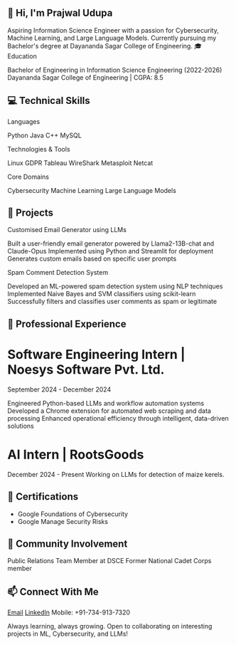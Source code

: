 ## 👋 Hi, I'm Prajwal Udupa
Aspiring Information Science Engineer with a passion for Cybersecurity, Machine Learning, and Large Language Models. Currently pursuing my Bachelor's degree at Dayananda Sagar College of Engineering.
🎓 Education

Bachelor of Engineering in Information Science Engineering (2022-2026)
Dayananda Sagar College of Engineering | CGPA: 8.5

## 💻 Technical Skills
Languages

Python
Java
C++
MySQL

Technologies & Tools

Linux
GDPR
Tableau
WireShark
Metasploit
Netcat

Core Domains

Cybersecurity
Machine Learning
Large Language Models

## 🚀 Projects
Customised Email Generator using LLMs

Built a user-friendly email generator powered by Llama2-13B-chat and Claude-Opus
Implemented using Python and Streamlit for deployment
Generates custom emails based on specific user prompts

Spam Comment Detection System

Developed an ML-powered spam detection system using NLP techniques
Implemented Naive Bayes and SVM classifiers using scikit-learn
Successfully filters and classifies user comments as spam or legitimate

## 🏢 Professional Experience
# Software Engineering Intern | Noesys Software Pvt. Ltd.
September 2024 - December 2024

Engineered Python-based LLMs and workflow automation systems
Developed a Chrome extension for automated web scraping and data processing
Enhanced operational efficiency through intelligent, data-driven solutions

# AI Intern | RootsGoods 
December 2024 - Present 
Working on LLMs for detection of maize kerels.

## 📜 Certifications

- Google Foundations of Cybersecurity
- Google Manage Security Risks

## 🌟 Community Involvement

Public Relations Team Member at DSCE
Former National Cadet Corps member

## 📫 Connect With Me

[Email](uprajwal05@gmail.com)
[LinkedIn](www.linkedin.com/in/prajwal-udupa-011359261)
Mobile: +91-734-913-7320


Always learning, always growing. Open to collaborating on interesting projects in ML, Cybersecurity, and LLMs!
